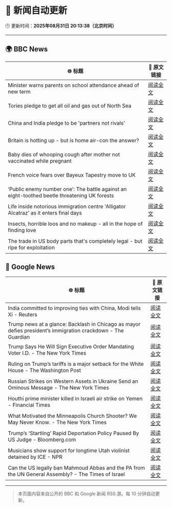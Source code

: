 # 🧠 新闻自动更新

🕒 更新时间：**2025年08月31日 20:13:38（北京时间）**

---

## 🌍 BBC News

| 🌐 标题 | 🔗 原文链接 |
|--------|-------------|
| Minister warns parents on school attendance ahead of new term | [阅读全文](https://www.bbc.com/news/articles/cg7jk3rr225o?at_medium=RSS&at_campaign=rss) |
| Tories pledge to get all oil and gas out of North Sea | [阅读全文](https://www.bbc.com/news/articles/cp890n51684o?at_medium=RSS&at_campaign=rss) |
| China and India pledge to be 'partners not rivals' | [阅读全文](https://www.bbc.com/news/articles/clyrwv0egzro?at_medium=RSS&at_campaign=rss) |
| Britain is hotting up - but is home air-con the answer? | [阅读全文](https://www.bbc.com/news/articles/c5yl5v4elgno?at_medium=RSS&at_campaign=rss) |
| Baby dies of whooping cough after mother not vaccinated while pregnant | [阅读全文](https://www.bbc.com/news/articles/cx2xe5l4mn5o?at_medium=RSS&at_campaign=rss) |
| French voice fears over Bayeux Tapestry move to UK | [阅读全文](https://www.bbc.com/news/articles/cev23vrzx0ro?at_medium=RSS&at_campaign=rss) |
| ‘Public enemy number one’: The battle against an eight-toothed beetle threatening UK forests | [阅读全文](https://www.bbc.com/news/articles/clyr8yml9rro?at_medium=RSS&at_campaign=rss) |
| Life inside notorious immigration centre 'Alligator Alcatraz' as it enters final days | [阅读全文](https://www.bbc.com/news/articles/cwy3zel0r3go?at_medium=RSS&at_campaign=rss) |
| Insects, horrible loos and no makeup - all in the hope of finding love | [阅读全文](https://www.bbc.com/news/articles/c9870nzz50eo?at_medium=RSS&at_campaign=rss) |
| The trade in US body parts that's completely legal - but ripe for exploitation | [阅读全文](https://www.bbc.com/news/articles/ce83r56xwj7o?at_medium=RSS&at_campaign=rss) |

## 📰 Google News

| 🌐 标题 | 🔗 原文链接 |
|--------|-------------|
| India committed to improving ties with China, Modi tells Xi - Reuters | [阅读全文](https://news.google.com/rss/articles/CBMipgFBVV95cUxNc2V3eEN0M081VmVTaml3ZExsbkFDREhFc1owYUxCSEFjOXZCbWtWRFQwSE5CNGE4eFpsNmJnbTktRzFDQ3pzbmlvYjRjNi1jZ3JENWkzY1ZuSENwa1VPaDdRbkJYSkVodEY0aVlpYWo2RGVoZkJScjB0aWdOVGlONE12VW5CYy1vX0hpdk9PczlXQU9mZFlpaW1yWHBMZ01CN3ZZSnhR?oc=5) |
| Trump news at a glance: Backlash in Chicago as mayor defies president’s immigration crackdown - The Guardian | [阅读全文](https://news.google.com/rss/articles/CBMingFBVV95cUxPRDBoWEhNaUJaSFlVMG9mUl9uSjNXbHFPcXdaaS0zMURydUJJZUdYU0k0Q0M4WTlESXVXYWF5T1F0eGxhdjVnUjdoOG00dTZxOVA5WkRnV0VqaGJEVHFuNURteU03TFExZnRRZUljMnV2Uzg3YjM0YnFIZGZobG55VDVVSVZ1d2trOFNJbUI1MngxeGhDY3RKNENldTFwUQ?oc=5) |
| Trump Says He Will Sign Executive Order Mandating Voter I.D. - The New York Times | [阅读全文](https://news.google.com/rss/articles/CBMiigFBVV95cUxNTVNCZFFBdXhyUVRQcW01NXQzODZhRGpYT3d4eGNrUkFzR0dwWDA1cC1zWUJ0QWM1T3lJLWs4Q3Myb3dMWUdqSnNfSGItdjhKUDZFWlEzQmZaMFNhcUJvQlpVYnRBVGpfUU96SFhjQmhEYlFoMkd3ZWM5eFVnV3BDSm91UGlkRXp1UGc?oc=5) |
| Ruling on Trump’s tariffs is a major setback for the White House - The Washington Post | [阅读全文](https://news.google.com/rss/articles/CBMiiwFBVV95cUxQWVhrTFFKY1hzS1VoLUI5Tm9FRkFQZ1MxS2FEUVdmWGFhcFk0N1lVYjU0Y01vZG5wNmFLMjBuZXRrYnNFLWtLSUl4bHRXdTZmYzdpQjhqdVBqTlJrZEpMYm1za24tM2MwVTZfV2V5Vml5ekw2c091V2xIUlpwalJQcUl6UUhQZzRwQjhN?oc=5) |
| Russian Strikes on Western Assets in Ukraine Send an Ominous Message - The New York Times | [阅读全文](https://news.google.com/rss/articles/CBMiiwFBVV95cUxOZ1ViWVRhR2RaWFdIZXQzbS1fODYzQzV3SWZWejNnYzFFX18tUE5wRlRlclJDUHpkR3hGcFQzTTlSMG15VEVPYzhOalE3VUNLaTNuanJ4S3RTa1QxMGhLWWdnM0RVeHdfdXpFcnRjN0xfRDEtU2dHc01SU0hJTXVuWDc5Vi1hRU5FRW5j?oc=5) |
| Houthi prime minister killed in Israeli air strike on Yemen - Financial Times | [阅读全文](https://news.google.com/rss/articles/CBMicEFVX3lxTE1EM0tNem90Q0d6ZmJhSmxGOHJqN0d0UEpXcXNqWDN0LVR1LXFySG1aM3A3T0UwU1I2d0tGV28tQ3piX0Q2a0pOWnY0WGFxWEpwWWY5czhVM0Ywc3NDcGRoX2RudUYyOUkwM1dBVloxcnQ?oc=5) |
| What Motivated the Minneapolis Church Shooter? We May Never Know. - The New York Times | [阅读全文](https://news.google.com/rss/articles/CBMiggFBVV95cUxPRnJ4TExMc0pDdnJoQkhnaVZVOFNCNTRqclZJeDJJTWlydzZxNWFOUEFTek5MR0RzWnhNbkU3RlJjb1pQbmJPajkwLW45NkI1M25Nc2NnS0ZUdTFKSWxCR2Y0ZDJfcGwxci15NkxxelRwSV9EeDNoYWRzV1FBcnczU09R?oc=5) |
| Trump’s ‘Startling’ Rapid Deportation Policy Paused By US Judge - Bloomberg.com | [阅读全文](https://news.google.com/rss/articles/CBMisgFBVV95cUxQNTBqRW1Oek5SNzdSRm50VTgzd3RYcm5PaHFjMGpMVDU3ZzRTSllNRURiZm1GaXdxQTVRQmVYdXZCdUlxRTI4Q1NCZlJiVklHUlJfQVdWVDdfRVlUc1BSQWkzSE9tMkdFUGhZSjBmZ0o3Y1hwal9qT0xGUzJRSHo4WGRNcXphOUZzdXFYYjhSeDlYYndXbjNWNXAwUlZxVW5FQ2JreGFUYXpjRU5melRoZzVB?oc=5) |
| Musicians show support for longtime Utah violinist detained by ICE - NPR | [阅读全文](https://news.google.com/rss/articles/CBMilgFBVV95cUxPQTdkSGJ1cFV2Y3lvVnlURlB4UVJ5S3ZRODZuaFRrV0hrdWM1dXJDTWVmaVdmZHcyZkx1OHRjVFRCVFhGTVlnQjcxdXlOM2J4eWlHd1VPYU00OTI4Uzl5Y2cxem90aUdfSkd0UTd0SWcySS1CazU1cXlFdnREYmRra091NDRBZW5Henk0YTlFTjZwT1pNbVE?oc=5) |
| Can the US legally ban Mahmoud Abbas and the PA from the UN General Assembly? - The Times of Israel | [阅读全文](https://news.google.com/rss/articles/CBMiqwFBVV95cUxOT0pVMVk0b0VJcm9ScWdWclFCMkZCVG9ZdFl0cVp4ZGt0MTBWeHI3Mmt0b0RVOWxrVnFORkZ0Mi1lMTBMb2hVWjJQeVFaWFhLbkwweUdjQmJWU3M2Q1J0cGpwbXNZWFY5MXo5TWg1WHpmUFZPTS0zMUVIbmdMeTd4Ql9iNTQ3TWUwLXh5eXZJVGlsMTl6UFRpV3BVbkYtdklMaV9CVDJyRjZqMzjSAbABQVVfeXFMTlE3cnI0ZmxlcEFuNGVCUFVrbVFoVzRwNVVQc2tSU3RMU2NnQUc5QTBfWThXMWRmOE9hZTFJOGFoQWs0VENMamQ3TDRDVXJWREkwenRwUnZIWHhCUHJzUGJqd2VfRm9OOEJnWlo0dTB5bEMtUWdEcFJnRkF2ZUtzMjFqS3hoajMxN0VvMFVUalVHMUhvRUQzSWxUMVFpME12NXZfcWtVQ3VVNzRzeXVRcDk?oc=5) |

---
> 本页面内容来自公开的 BBC 和 Google 新闻 RSS 源，每 10 分钟自动更新。